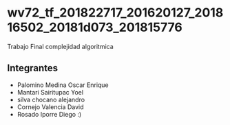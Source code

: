 # wv72_tf_201822717_201620127_201816502_20181d073_201815776
Trabajo Final complejidad algoritmica


## Integrantes

* Palomino Medina Oscar Enrique
* Mantari Sairitupac Yoel
* silva chocano alejandro
* Cornejo Valencia David
* Rosado Iporre Diego
:)
